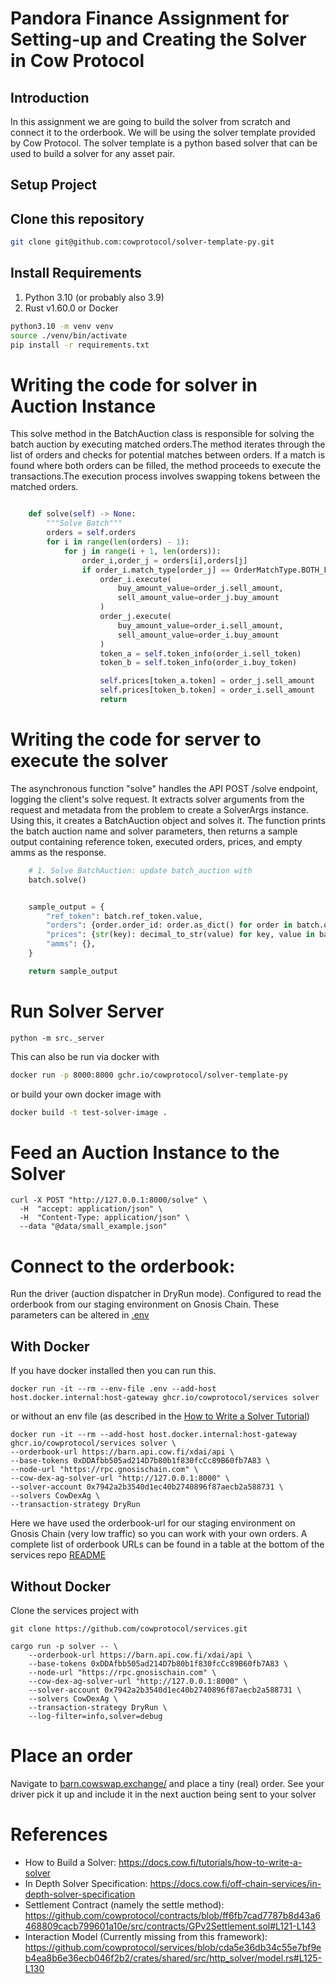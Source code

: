 # Pandora Finance Assignment for Setting-up and Creating the Solver in Cow Protocol

## Introduction
In this assignment we are going to build the solver from scratch and connect it to the orderbook. We will be using the solver template provided by Cow Protocol. The solver template is a python based solver that can be used to build a solver for any asset pair. 

## Setup Project

## Clone this repository

```sh
git clone git@github.com:cowprotocol/solver-template-py.git
```

## Install Requirements

1. Python 3.10 (or probably also 3.9)
2. Rust v1.60.0 or Docker

```sh
python3.10 -m venv venv
source ./venv/bin/activate
pip install -r requirements.txt
```


# Writing the code for solver in Auction Instance
This solve method in the BatchAuction class is responsible for solving the batch auction by executing matched orders.The method iterates through the list of orders and checks for potential matches between orders. If a match is found where both orders can be filled, the method proceeds to execute the transactions.The execution process involves swapping tokens between the matched orders. 
<detail>

```python

    def solve(self) -> None:
        """Solve Batch"""        
        orders = self.orders
        for i in range(len(orders) - 1):
            for j in range(i + 1, len(orders)):
                order_i,order_j = orders[i],orders[j]
                if order_i.match_type[order_j] == OrderMatchType.BOTH_FILLED:
                    order_i.execute(
                        buy_amount_value=order_j.sell_amount,
                        sell_amount_value=order_j.buy_amount 
                    )
                    order_j.execute(
                        buy_amount_value=order_i.sell_amount,
                        sell_amount_value=order_i.buy_amount
                    )
                    token_a = self.token_info(order_i.sell_token)
                    token_b = self.token_info(order_i.buy_token)

                    self.prices[token_a.token] = order_j.sell_amount
                    self.prices[token_b.token] = order_i.sell_amount
                    return

```

</detail>

# Writing the code for server to execute the solver
The asynchronous function "solve" handles the API POST /solve endpoint, logging the client's solve request. It extracts solver arguments from the request and metadata from the problem to create a SolverArgs instance. Using this, it creates a BatchAuction object and solves it. The function prints the batch auction name and solver parameters, then returns a sample output containing reference token, executed orders, prices, and empty amms as the response.


```python 
    # 1. Solve BatchAuction: update batch_auction with
    batch.solve()


    sample_output = {
        "ref_token": batch.ref_token.value,
        "orders": {order.order_id: order.as_dict() for order in batch.orders if order.is_executed()},
        "prices": {str(key): decimal_to_str(value) for key, value in batch.prices.items()},
        "amms": {},
    }

    return sample_output

```

# Run Solver Server

```shell
python -m src._server
```

This can also be run via docker with

```sh
docker run -p 8000:8000 gchr.io/cowprotocol/solver-template-py
```

or build your own docker image with

```sh
docker build -t test-solver-image .
```

# Feed an Auction Instance to the Solver

```shell
curl -X POST "http://127.0.0.1:8000/solve" \
  -H  "accept: application/json" \
  -H  "Content-Type: application/json" \
  --data "@data/small_example.json"
```


# Connect to the orderbook:

Run the driver (auction dispatcher in DryRun mode). Configured to read the orderbook
from our staging environment on Gnosis Chain. These parameters can be altered
in [.env](.env)

## With Docker

If you have docker installed then you can run this.

```shell
docker run -it --rm --env-file .env --add-host host.docker.internal:host-gateway ghcr.io/cowprotocol/services solver
```

or without an env file (as described in
the [How to Write a Solver Tutorial](https://docs.cow.fi/tutorials/how-to-write-a-solver))

```shell
docker run -it --rm --add-host host.docker.internal:host-gateway ghcr.io/cowprotocol/services solver \
--orderbook-url https://barn.api.cow.fi/xdai/api \
--base-tokens 0xDDAfbb505ad214D7b80b1f830fcCc89B60fb7A83 \
--node-url "https://rpc.gnosischain.com" \
--cow-dex-ag-solver-url "http://127.0.0.1:8000" \
--solver-account 0x7942a2b3540d1ec40b2740896f87aecb2a588731 \
--solvers CowDexAg \
--transaction-strategy DryRun
```

Here we have used the orderbook-url for our staging environment on Gnosis Chain (very low traffic) so you can work with your own orders. A complete list of orderbook URLs can be found in a table at the bottom of the services repo [README](https://github.com/cowprotocol/services#solvers)

## Without Docker

Clone the services project with

```shell
git clone https://github.com/cowprotocol/services.git
```

```shell
cargo run -p solver -- \
    --orderbook-url https://barn.api.cow.fi/xdai/api \
    --base-tokens 0xDDAfbb505ad214D7b80b1f830fcCc89B60fb7A83 \
    --node-url "https://rpc.gnosischain.com" \
    --cow-dex-ag-solver-url "http://127.0.0.1:8000" \
    --solver-account 0x7942a2b3540d1ec40b2740896f87aecb2a588731 \
    --solvers CowDexAg \
    --transaction-strategy DryRun \
    --log-filter=info,solver=debug
```

# Place an order

Navigate to [barn.cowswap.exchange/](https://barn.cowswap.exchange/#/swap) and place a
tiny (real) order. See your driver pick it up and include it in the next auction being
sent to your solver

# References

- How to Build a Solver: https://docs.cow.fi/tutorials/how-to-write-a-solver
- In Depth Solver
  Specification: https://docs.cow.fi/off-chain-services/in-depth-solver-specification
- Settlement Contract (namely the settle
  method): https://github.com/cowprotocol/contracts/blob/ff6fb7cad7787b8d43a6468809cacb799601a10e/src/contracts/GPv2Settlement.sol#L121-L143
- Interaction Model (Currently missing from this framework): https://github.com/cowprotocol/services/blob/cda5e36db34c55e7bf9eb4ea8b6e36ecb046f2b2/crates/shared/src/http_solver/model.rs#L125-L130
